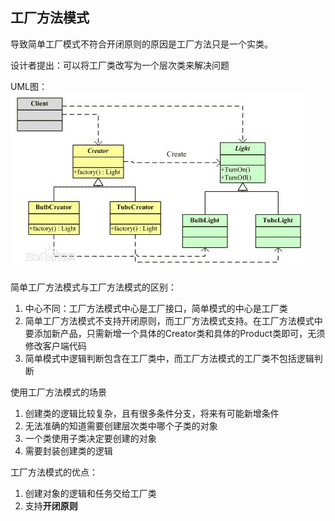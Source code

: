 ## 工厂方法模式

导致简单工厂模式不符合开闭原则的原因是工厂方法只是一个实类。

设计者提出：可以将工厂类改写为一个层次类来解决问题

UML图：
![Alt text](../../../../img/factoryMethodUML.jpg)

简单工厂方法模式与工厂方法模式的区别：
1. 中心不同：工厂方法模式中心是工厂接口，简单模式的中心是工厂类
2. 简单工厂方法模式不支持开闭原则，而工厂方法模式支持。在工厂方法模式中要添加新产品，只需新增一个具体的Creator类和具体的Product类即可，无须修改客户端代码
3. 简单模式中逻辑判断包含在工厂类中，而工厂方法模式的工厂类不包括逻辑判断

使用工厂方法模式的场景
1. 创建类的逻辑比较复杂，且有很多条件分支，将来有可能新增条件
2. 无法准确的知道需要创建层次类中哪个子类的对象
3. 一个类使用子类决定要创建的对象
4. 需要封装创建类的逻辑

工厂方法模式的优点：
1. 创建对象的逻辑和任务交给工厂类
2. 支持**开闭原则**

